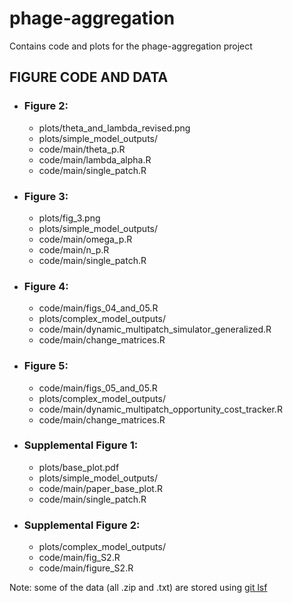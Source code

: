 # phage-aggregation

Contains code and plots for the phage-aggregation project

## FIGURE CODE AND DATA
 
- ### Figure 2:
  - plots/theta_and_lambda_revised.png
  - plots/simple_model_outputs/
  - code/main/theta_p.R
  - code/main/lambda_alpha.R
  - code/main/single_patch.R

- ### Figure 3:
  - plots/fig_3.png
  - plots/simple_model_outputs/
  - code/main/omega_p.R
  - code/main/n_p.R
  - code/main/single_patch.R
 
- ### Figure 4:
  - code/main/figs_04_and_05.R
  - plots/complex_model_outputs/
  - code/main/dynamic_multipatch_simulator_generalized.R
  - code/main/change_matrices.R
 
- ### Figure 5:
  - code/main/figs_05_and_05.R
  - plots/complex_model_outputs/
  - code/main/dynamic_multipatch_opportunity_cost_tracker.R
  - code/main/change_matrices.R
 
- ### Supplemental Figure 1:
  - plots/base_plot.pdf
  - plots/simple_model_outputs/
  - code/main/paper_base_plot.R
  - code/main/single_patch.R
 
- ### Supplemental Figure 2:
  - plots/complex_model_outputs/
  - code/main/fig_S2.R
  - code/main/figure_S2.R

 Note: some of the data (all .zip and .txt) are stored using [git lsf](https://git-lfs.com/)

